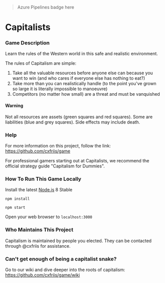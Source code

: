 > Azure Pipelines badge here

# Capitalists

### Game Description
Learn the rules of the Western world in this safe and realistic environment.

The rules of Capitalism are simple:
1. Take all the valuable resources before anyone else can because you want to win (and who cares if everyone else has nothing to eat?)
2. Take more than you can realistically handle (to the point you've grown so large it is literally impossible to manoeuvre)
3. Competitors (no matter how small) are a threat and must be vanquished

#### Warning
Not all resources are assets (green squares and red squares). Some are liabilities (blue and grey squares). Side effects may include death.

### Help
For more information on this project, follow the link:
https://github.com/cxfriis/game

For professional gamers starting out at Capitalists, we recommend the official strategy guide "Capitalism for Dummies".

### How To Run This Game Locally

Install the latest [Node.js](http://nodejs.org) 8 Stable

`npm install`

`npm start`

Open your web browser to `localhost:3000`

### Who Maintains This Project
Capitalism is maintained by people you elected. They can be contacted through @cxfriis for assistance.

### Can't get enough of being a capitalist snake?
Go to our wiki and dive deeper into the roots of capitalism: https://github.com/cxfriis/game/wiki